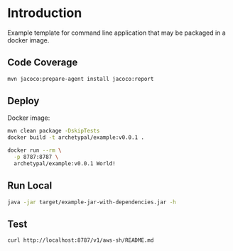 # Introduction

Example template for command line application that may be packaged in a docker image.

## Code Coverage

```bash
mvn jacoco:prepare-agent install jacoco:report
```

## Deploy

Docker image:

```bash
mvn clean package -DskipTests
docker build -t archetypal/example:v0.0.1 .
```

```bash
docker run --rm \
  -p 8787:8787 \
  archetypal/example:v0.0.1 World!
```

## Run Local

```bash
java -jar target/example-jar-with-dependencies.jar -h
```


## Test

```bash
curl http://localhost:8787/v1/aws-sh/README.md
```